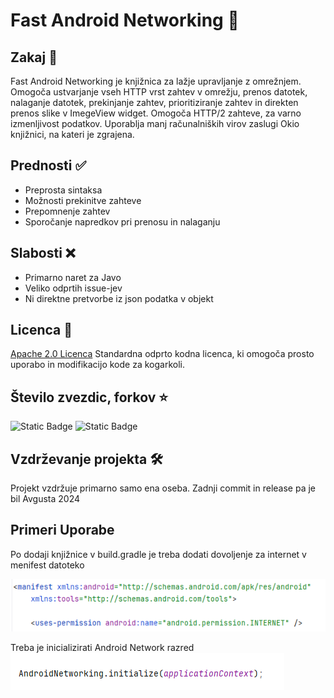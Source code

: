 # Fast Android Networking 📡

## Zakaj 🤔

Fast Android Networking je knjižnica za lažje upravljanje z omrežnjem. Omogoča ustvarjanje vseh HTTP vrst zahtev v omrežju, prenos datotek, nalaganje datotek, prekinjanje zahtev, prioritiziranje zahtev in direkten prenos slike v ImegeView widget. Omogoča HTTP/2 zahteve, za varno izmenljivost podatkov. Uporablja manj računalniških virov zaslugi Okio knjižnici, na kateri je zgrajena. 

## Prednosti ✅
- Preprosta sintaksa
- Možnosti prekinitve zahteve
- Prepomnenje zahtev
- Sporočanje napredkov pri prenosu in nalaganju

## Slabosti ❌
- Primarno naret za Javo
- Veliko odprtih issue-jev
- Ni direktne pretvorbe iz json podatka v objekt

## Licenca 📄

[Apache 2.0 Licenca](https://github.com/amitshekhariitbhu/Fast-Android-Networking?tab=Apache-2.0-1-ov-file#readme)
Standardna odprto kodna licenca, ki omogoča prosto uporabo in modifikacijo kode za kogarkoli.

## Število zvezdic, forkov ⭐

![Static Badge](https://img.shields.io/badge/Stars-5700-blue)
![Static Badge](https://img.shields.io/badge/Forks-962-blue)

## Vzdrževanje projekta 🛠️

Projekt vzdržuje primarno samo ena oseba. Zadnji commit in release pa je bil Avgusta 2024

## Primeri Uporabe

Po dodaji knjižnice v build.gradle je treba dodati dovoljenje za internet v menifest datoteko

![Menifest](/assets/menifest_perrmission.png)

Treba je inicializirati Android Network razred
![Menifest](/assets/inicialization.png)


